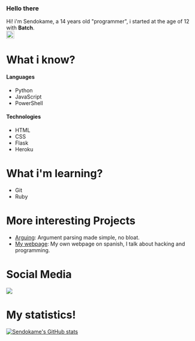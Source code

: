 ### Hello there

Hi! i'm Sendokame, a 14 years old "programmer", i started at the age of 12 with **Batch**.<br>
<img height=21 src="https://komarev.com/ghpvc/?username=ZSendokame">

# What i know?
#### Languages
- Python
- JavaScript
- PowerShell

#### Technologies
- HTML
- CSS
- Flask
- Heroku

# What i'm learning?
- Git
- Ruby

# More interesting Projects
- [Arguing](https://github.com/zsendokame/Arguing): Argument parsing made simple, no bloat.
- [My webpage](https://sendokame.netlify.app): My own webpage on spanish, I talk about hacking and programming.

# Social Media
<a href="https://discord.gg/aBsCR6pyZj"><img src="https://img.shields.io/badge/Discord-7289DA?style=for-the-badge&logo=discord&logoColor=white"/></a>

# My statistics!
[![Sendokame's GitHub stats](https://github-readme-stats.vercel.app/api?username=zsendokame)](https://github.com/zsendokame/zsendokame)
